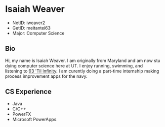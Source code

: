 # Isaiah Weaver
* NetID: iweaver2
*	GetID: meitantei63
* Major: Computer Science

## Bio
  Hi, my name is Isaiah Weaver. I am originally from Maryland and am now stu    dying computer science here at UT. I enjoy running, swimming, and listening to [93 'Til Infinity](https://www.youtube.com/watch?v=iBz___JDeog). I am curently doing a part-time internship making process improvement apps for the navy.
## CS Experience
* Java
* C/C++
* PowerFX
* Microsoft PowerApps
